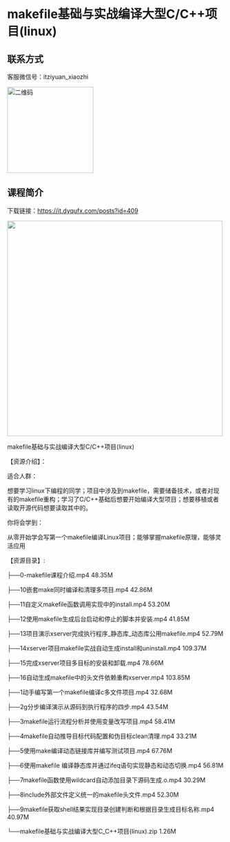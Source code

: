 # makefile基础与实战编译大型C/C++项目(linux)

## 联系方式

客服微信号：itziyuan_xiaozhi

<img src="https://ziyuanyun.oss-cn-guangzhou.aliyuncs.com/common/20240614073449/666b82192834a.jpg" width="200" height="200" alt="二维码">

## 课程简介

下载链接：https://it.dyqufx.com/posts?id=409

<img src="https://ziyuanyun.oss-cn-guangzhou.aliyuncs.com/yun/20240515151915/664461f3770e7.jpg" width="500" alt="">

  makefile基础与实战编译大型C/C++项目(linux)



 【资源介绍】：

 适合人群：

 想要学习linux下编程的同学；项目中涉及到makefile，需要储备技术，或者对现有的makefile重构；学习了C/C++基础后想要开始编译大型项目；想要移植或者读取开源代码想要读取其中的。

 你将会学到：

 从零开始学会写第一个makefile编译Linux项目；能够掌握makefile原理，能够灵活应用

 【资源目录】:

 ├──0-makefile课程介绍.mp4 48.35M

 ├──10嵌套make同时编译和清理多项目.mp4 42.86M

 ├──11自定义makefile函数调用实现中的install.mp4 53.20M

 ├──12使用makefile生成后台启动和停止的脚本并安装.mp4 41.85M

 ├──13项目演示xserver完成执行程序_静态库_动态库公用makefile.mp4 52.79M

 ├──14xserver项目makefile实战自动生成install和uninstall.mp4 109.37M

 ├──15完成xserver项目多目标的安装和卸载.mp4 78.66M

 ├──16自动生成makefile中的头文件依赖重构xserver.mp4 103.85M

 ├──1动手编写第一个makefile编译c多文件项目.mp4 32.68M

 ├──2g分步编译演示从源码到执行程序的四步.mp4 43.54M

 ├──3makefile运行流程分析并使用变量改写项目.mp4 58.41M

 ├──4makefile自动推导目标代码配置和伪目标clean清理.mp4 33.21M

 ├──5使用make编译动态链接库并编写测试项目.mp4 67.76M

 ├──6使用makefile 编译静态库并通过ifeq语句实现静态和动态切换.mp4 56.81M

 ├──7makefile函数使用wildcard自动添加目录下源码生成.o.mp4 30.29M

 ├──8include外部文件定义统一的makefile头文件.mp4 52.30M

 ├──9makefile获取shell结果实现目录创建判断和根据目录生成目标名称.mp4 40.97M

 └──makefile基础与实战编译大型C_C++项目(linux).zip 1.26M

 &nbsp;

  
